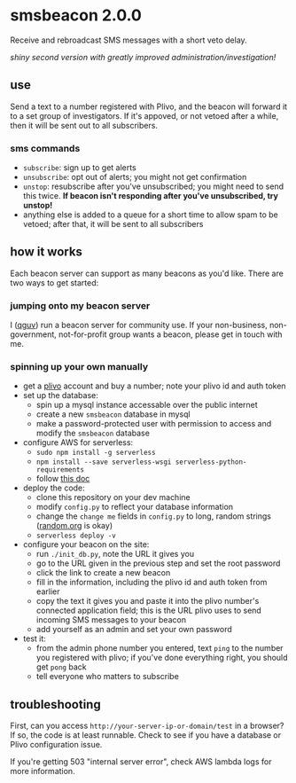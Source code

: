 # smsbeacon 2.0.0

Receive and rebroadcast SMS messages with a short veto delay.

_shiny second version with greatly improved administration/investigation!_

## use

Send a text to a number registered with Plivo, and the beacon will forward it to a set group of investigators. If it's appoved, or not vetoed after a while, then it will be sent out to all subscribers.

### sms commands

- `subscribe`: sign up to get alerts
- `unsubscribe`: opt out of alerts; you might not get confirmation
- `unstop`: resubscribe after you've unsubscribed; you might need to send this twice. **If beacon isn't responding after you've unsubscribed, try unstop!**
- anything else is added to a queue for a short time to allow spam to be vetoed; after that, it will be sent to all subscribers

## how it works

Each beacon server can support as many beacons as you'd like. There are two ways to get started:

### jumping onto my beacon server

I ([qguv](https://github.com/qguv)) run a beacon server for community use. If your non-business, non-government, not-for-profit group wants a beacon, please get in touch with me.

### spinning up your own manually

- get a [plivo][] account and buy a number; note your plivo id and auth token
- set up the database:
  - spin up a mysql instance accessable over the public internet
  - create a new `smsbeacon` database in mysql
  - make a password-protected user with permission to access and modify the `smsbeacon` database
- configure AWS for serverless:
  - `sudo npm install -g serverless`
  - `npm install --save serverless-wsgi serverless-python-requirements`
  - follow [this doc](https://serverless.com/framework/docs/providers/aws/guide/credentials)
- deploy the code:
  - clone this repository on your dev machine
  - modify `config.py` to reflect your database information
  - change the `change me` fields in `config.py` to long, random strings ([random.org][] is okay)
  - `serverless deploy -v`
- configure your beacon on the site:
  - run `./init_db.py`, note the URL it gives you
  - go to the URL given in the previous step and set the root password
  - click the link to create a new beacon
  - fill in the information, including the plivo id and auth token from earlier
  - copy the text it gives you and paste it into the plivo number's connected application field; this is the URL plivo uses to send incoming SMS messages to your beacon
  - add yourself as an admin and set your own password
- test it:
  - from the admin phone number you entered, text `ping` to the number you registered with plivo; if you've done everything right, you should get `pong` back
  - tell everyone who matters to subscribe

[plivo]: https://plivo.com/
[random.org]: https://www.random.org/passwords/?num=100&len=32&format=html&rnd=new

## troubleshooting

First, can you access `http://your-server-ip-or-domain/test` in a browser? If so, the code is at least runnable. Check to see if you have a database or Plivo configuration issue.

If you're getting 503 "internal server error", check AWS lambda logs for more information.
